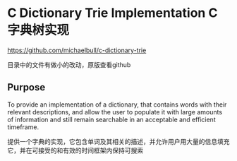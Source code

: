 # C Dictionary Trie Implementation C字典树实现

https://github.com/michaelbull/c-dictionary-trie

目录中的文件有做小的改动，原版查看github

## Purpose

To provide an implementation of a dictionary, that contains words with their relevant descriptions, and allow the user to populate it with large amounts of information and still remain searchable in an acceptable and efficient timeframe.

提供一个字典的实现，它包含单词及其相关的描述，并允许用户用大量的信息填充它，并在可接受的和有效的时间框架内保持可搜索
